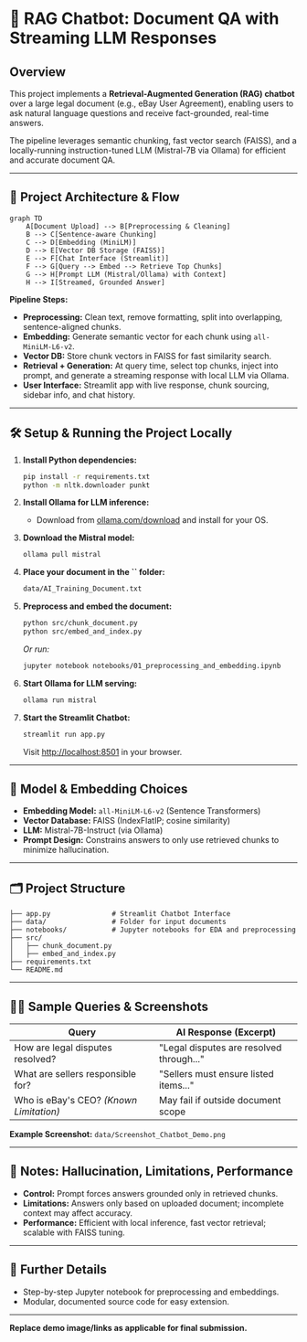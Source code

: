 # 📄 RAG Chatbot: Document QA with Streaming LLM Responses

## Overview

This project implements a **Retrieval-Augmented Generation (RAG) chatbot** over a large legal document (e.g., eBay User Agreement), enabling users to ask natural language questions and receive fact-grounded, real-time answers.

The pipeline leverages semantic chunking, fast vector search (FAISS), and a locally-running instruction-tuned LLM (Mistral-7B via Ollama) for efficient and accurate document QA.

---

## 📐 Project Architecture & Flow

```mermaid
graph TD
    A[Document Upload] --> B[Preprocessing & Cleaning]
    B --> C[Sentence-aware Chunking]
    C --> D[Embedding (MiniLM)]
    D --> E[Vector DB Storage (FAISS)]
    E --> F[Chat Interface (Streamlit)]
    F --> G[Query --> Embed --> Retrieve Top Chunks]
    G --> H[Prompt LLM (Mistral/Ollama) with Context]
    H --> I[Streamed, Grounded Answer]
```

**Pipeline Steps:**

- **Preprocessing:** Clean text, remove formatting, split into overlapping, sentence-aligned chunks.
- **Embedding:** Generate semantic vector for each chunk using `all-MiniLM-L6-v2`.
- **Vector DB:** Store chunk vectors in FAISS for fast similarity search.
- **Retrieval + Generation:** At query time, select top chunks, inject into prompt, and generate a streaming response with local LLM via Ollama.
- **User Interface:** Streamlit app with live response, chunk sourcing, sidebar info, and chat history.

---

## 🛠️ Setup & Running the Project Locally

1. **Install Python dependencies:**

   ```bash
   pip install -r requirements.txt
   python -m nltk.downloader punkt
   ```

2. **Install Ollama for LLM inference:**

   - Download from [ollama.com/download](https://ollama.com/download) and install for your OS.

3. **Download the Mistral model:**

   ```bash
   ollama pull mistral
   ```

4. **Place your document in the **``** folder:**

   ```bash
   data/AI_Training_Document.txt
   ```

5. **Preprocess and embed the document:**

   ```bash
   python src/chunk_document.py
   python src/embed_and_index.py
   ```

   *Or run:*

   ```bash
   jupyter notebook notebooks/01_preprocessing_and_embedding.ipynb
   ```

6. **Start Ollama for LLM serving:**

   ```bash
   ollama run mistral
   ```

7. **Start the Streamlit Chatbot:**

   ```bash
   streamlit run app.py
   ```

   Visit [http://localhost:8501](http://localhost:8501) in your browser.

---

## 🤖 Model & Embedding Choices

- **Embedding Model:** `all-MiniLM-L6-v2` (Sentence Transformers)
- **Vector Database:** FAISS (IndexFlatIP; cosine similarity)
- **LLM:** Mistral-7B-Instruct (via Ollama)
- **Prompt Design:** Constrains answers to only use retrieved chunks to minimize hallucination.

---

## 🗂️ Project Structure

```
├── app.py               # Streamlit Chatbot Interface
├── data/                # Folder for input documents
├── notebooks/           # Jupyter notebooks for EDA and preprocessing
├── src/
│   ├── chunk_document.py
│   ├── embed_and_index.py
├── requirements.txt
└── README.md
```

---

## 🧑‍💻 Sample Queries & Screenshots

| Query                                   | AI Response (Excerpt)                    |
| --------------------------------------- | ---------------------------------------- |
| How are legal disputes resolved?        | "Legal disputes are resolved through..." |
| What are sellers responsible for?       | "Sellers must ensure listed items..."    |
| Who is eBay's CEO? *(Known Limitation)* | May fail if outside document scope       |

**Example Screenshot:** `data/Screenshot_Chatbot_Demo.png`

---

## 🚦 Notes: Hallucination, Limitations, Performance

- **Control:** Prompt forces answers grounded only in retrieved chunks.
- **Limitations:** Answers only based on uploaded document; incomplete context may affect accuracy.
- **Performance:** Efficient with local inference, fast vector retrieval; scalable with FAISS tuning.

---

## 📖 Further Details

- Step-by-step Jupyter notebook for preprocessing and embeddings.
- Modular, documented source code for easy extension.

---

**Replace demo image/links as applicable for final submission.**

